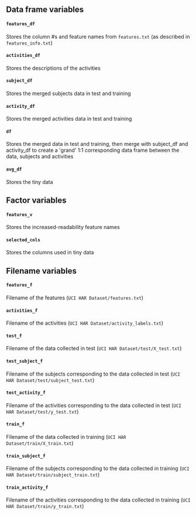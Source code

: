 ## Data frame variables
#### `features_df`
Stores the column #s and feature names from `features.txt` (as described in `features_info.txt`)
#### `activities_df`
Stores the descriptions of the activities
#### `subject_df`
Stores the merged subjects data in test and training
#### `activity_df`
Stores the merged activities data in test and training
#### `df`
Stores the merged data in test and training, then merge with subject_df and activity_df to create a 'grand' 1:1 corresponding data frame between the data, subjects and activities
#### `avg_df`
Stores the tiny data


## Factor variables
#### `features_v`
Stores the increased-readability feature names
#### `selected_cols`
Stores the columns used in tiny data 


## Filename variables
#### `features_f`
Filename of the features (`UCI HAR Dataset/features.txt`)
#### `activities_f`
Filename of the activities (`UCI HAR Dataset/activity_labels.txt`)
#### `test_f`
Filename of the data collected in test (`UCI HAR Dataset/test/X_test.txt`)
#### `test_subject_f`
Filename of the subjects corresponding to the data collected in test (`UCI HAR Dataset/test/subject_test.txt`)
#### `test_activity_f`
Filename of the activities corresponding to the data collected in test (`UCI HAR Dataset/test/y_test.txt`)
#### `train_f`
Filename of the data collected in training (`UCI HAR Dataset/train/X_train.txt`)
#### `train_subject_f`
Filename of the subjects corresponding to the data collected in training (`UCI HAR Dataset/train/subject_train.txt`)
#### `train_activity_f`
Filename of the activities corresponding to the data collected in training (`UCI HAR Dataset/train/y_train.txt`)
